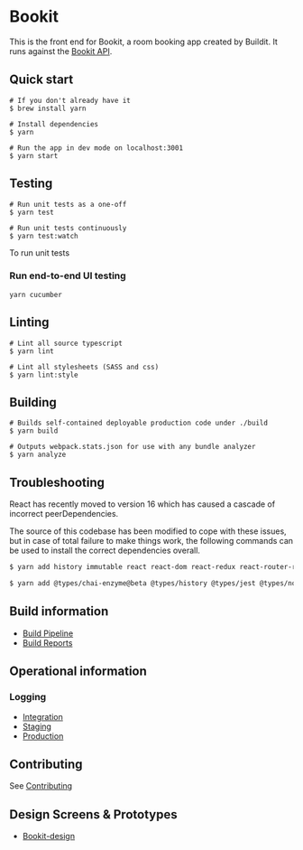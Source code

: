 # Bookit

This is the front end for Bookit, a room booking app created by Buildit. It runs against the [Bookit API](https://github.com/buildit/bookit-api).


## Quick start

```
# If you don't already have it
$ brew install yarn

# Install dependencies
$ yarn

# Run the app in dev mode on localhost:3001
$ yarn start
```

## Testing

```
# Run unit tests as a one-off
$ yarn test

# Run unit tests continuously
$ yarn test:watch
```
To run unit tests

### Run end-to-end UI testing
```
yarn cucumber
```

## Linting

```
# Lint all source typescript
$ yarn lint

# Lint all stylesheets (SASS and css)
$ yarn lint:style
```

## Building

```
# Builds self-contained deployable production code under ./build
$ yarn build

# Outputs webpack.stats.json for use with any bundle analyzer
$ yarn analyze
```

## Troubleshooting

React has recently moved to version 16 which has caused a cascade of incorrect peerDependencies.

The source of this codebase has been modified to cope with these issues, but in case of total failure to make things work, the following commands can be used to install the correct dependencies overall.
```sh
$ yarn add history immutable react react-dom react-redux react-router-redux@next redux redux-actions redux-saga reselect reselect-immutable-helpers

$ yarn add @types/chai-enzyme@beta @types/history @types/jest @types/node @types/react @types/react-dom @types/react-hot-loader @types/react-redux @types/react-router @types/react-router-redux @types/redux @types/redux-actions @types/webpack-env autoprefixer awesome-typescript-loader babel-core babel-loader babel-plugin-transform-class-properties babel-plugin-transform-object-rest-spread babel-plugin-transform-runtime babel-preset-env babel-preset-react browserslist chai chai-enzyme chromedriver cheerio clean-webpack-plugin css-loader cucumber enzyme enzyme-adapter-react-16 extract-text-webpack-plugin file-loader html-webpack-plugin identity-obj-proxy jest name-all-modules-plugin node-sass postcss-loader react-hot-loader@next react-test-renderer sass-loader script-ext-html-webpack-plugin selenium-webdriver style-loader stylelint ts-jest tslint tslint-loader tslint-no-unused-expression-chai typescript url-loader webpack webpack-dev-server webpack-merge -D
```

## Build information

* [Build Pipeline](https://console.aws.amazon.com/codepipeline/home?region=us-east-1#/view/buildit-bookit-build-bookit-client-react-master-pipeline)
* [Build Reports](http://rig.buildit.bookit.us-east-1.build.s3-website-us-east-1.amazonaws.com/buildit-bookit-build-bookit-client-react-master/reports)

## Operational information

### Logging

* [Integration](https://console.aws.amazon.com/cloudwatch/home?region=us-east-1#logStream:group=buildit-bookit-integration-app-bookit-client-react-master)
* [Staging](https://console.aws.amazon.com/cloudwatch/home?region=us-east-1#logStream:group=buildit-bookit-staging-app-bookit-client-react-master)
* [Production](https://console.aws.amazon.com/cloudwatch/home?region=us-east-1#logStream:group=buildit-bookit-production-app-bookit-client-react-master)

## Contributing

See [Contributing](./docs/CONTRIBUTING.md)


## Design Screens & Prototypes
* [Bookit-design](https://github.com/buildit/bookit-design) 
